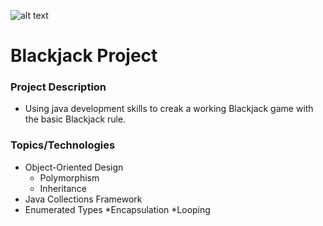 ![alt text](https://i.ytimg.com/vi/-9YGKFdP6sY/hqdefault.jpg)

# Blackjack Project

### Project Description
* Using java development skills to creak a working Blackjack game with the basic Blackjack rule.


### Topics/Technologies
* Object-Oriented Design
  * Polymorphism
  * Inheritance
* Java Collections Framework
* Enumerated Types
*Encapsulation
*Looping

